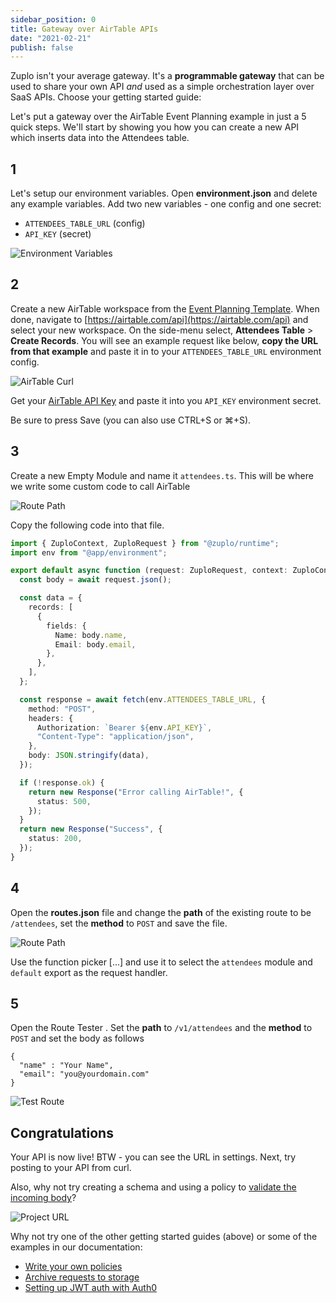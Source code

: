 ```yaml
---
sidebar_position: 0
title: Gateway over AirTable APIs
date: "2021-02-21"
publish: false
---
```


Zuplo isn't your average gateway. It's a **programmable gateway** that can be
used to share your own API _and_ used as a simple orchestration layer over SaaS
APIs. Choose your getting started guide:

<QuickstartPicker />

Let's put a gateway over the AirTable Event Planning example in just a 5 quick
steps. We'll start by showing you how you can create a new API which inserts
data into the Attendees table.

## 1

Let's setup our environment variables. Open **environment.json** and delete any
example variables. Add two new variables - one config and one secret:

- `ATTENDEES_TABLE_URL` (config)
- `API_KEY` (secret)

![Environment Variables](/media/quickstarts/gateway-over-airtable/environment-variables.png)

## 2

Create a new AirTable workspace from the
[Event Planning Template](https://www.airtable.com/templates/featured/exppdJtYjEgfmd6Sq/event-planning).
When done, navigate to [https://airtable.com/api](https://airtable.com/api) and
select your new workspace. On the side-menu select, **Attendees Table** >
**Create Records**. You will see an example request like below, **copy the URL
from that example** and paste it in to your `ATTENDEES_TABLE_URL` environment
config.

![AirTable Curl](/media/quickstarts/gateway-over-airtable/airtable-curl.png)

Get your
[AirTable API Key](https://support.airtable.com/hc/en-us/articles/219046777-How-do-I-get-my-API-key-)
and paste it into you `API_KEY` environment secret.

Be sure to press Save (you can also use CTRL+S or ⌘+S).

## 3

Create a new Empty Module and name it `attendees.ts`. This will be where we
write some custom code to call AirTable

![Route Path](/media/quickstarts/create-new-empty-module.gif)

Copy the following code into that file.

```ts
import { ZuploContext, ZuploRequest } from "@zuplo/runtime";
import env from "@app/environment";

export default async function (request: ZuploRequest, context: ZuploContext) {
  const body = await request.json();

  const data = {
    records: [
      {
        fields: {
          Name: body.name,
          Email: body.email,
        },
      },
    ],
  };

  const response = await fetch(env.ATTENDEES_TABLE_URL, {
    method: "POST",
    headers: {
      Authorization: `Bearer ${env.API_KEY}`,
      "Content-Type": "application/json",
    },
    body: JSON.stringify(data),
  });

  if (!response.ok) {
    return new Response("Error calling AirTable!", {
      status: 500,
    });
  }
  return new Response("Success", {
    status: 200,
  });
}
```

## 4

Open the **routes.json** file and change the **path** of the existing route to
be `/attendees`, set the **method** to `POST` and save the file.

![Route Path](/media/quickstarts/gateway-over-airtable/route-path.png)

Use the function picker [...] and use it to select the `attendees` module and
`default` export as the request handler.

## 5

Open the Route Tester <RouteTesterIcon />. Set the **path** to `/v1/attendees`
and the **method** to `POST` and set the body as follows

```
{
  "name" : "Your Name",
  "email": "you@yourdomain.com"
}
```

![Test Route](/media/quickstarts/gateway-over-airtable/test-route.png)

## Congratulations

Your API is now live! BTW - you can see the URL in settings. Next, try posting
to your API from curl.

Also, why not try creating a schema and using a policy to
[validate the incoming body](https://docs.zuplo.com/articles/docs/policies/json-schema-validation)?

![Project URL](/media/getting-started-hello-world/project-url.png)

Why not try one of the other getting started guides (above) or some of the
examples in our documentation:

- [Write your own policies](/policies)
- [Archive requests to storage](/docs/guides/archiving-requests-to-storage)
- [Setting up JWT auth with Auth0](/docs/guides/setup-jwt-auth-with-auth0)
